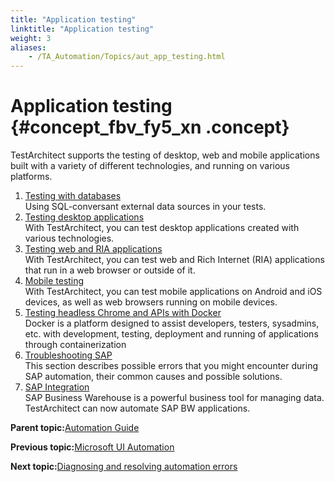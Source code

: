 ```yaml
--- 
title: "Application testing"
linktitle: "Application testing"
weight: 3
aliases: 
    - /TA_Automation/Topics/aut_app_testing.html
---
```

# Application testing {#concept_fbv_fy5_xn .concept}

TestArchitect supports the testing of desktop, web and mobile applications built with a variety of different technologies, and running on various platforms.

1.  [Testing with databases](../../TA_Automation/Topics/aut_app_testing_Database_apps.html)  
Using SQL-conversant external data sources in your tests.
2.  [Testing desktop applications](../../TA_Automation/Topics/aut_app_testing_desktop.html)  
With TestArchitect, you can test desktop applications created with various technologies.
3.  [Testing web and RIA applications](../../TA_Automation/Topics/aut_app_testing_web_RIA.html)  
With TestArchitect, you can test web and Rich Internet \(RIA\) applications that run in a web browser or outside of it.
4.  [Mobile testing](../../TA_Automation/Topics/aut_app_testing_mobile.html)  
With TestArchitect, you can test mobile applications on Android and iOS devices, as well as web browsers running on mobile devices.
5.  [Testing headless Chrome and APIs with Docker](../../TA_Automation/Topics/aut_docker.html)  
Docker is a platform designed to assist developers, testers, sysadmins, etc. with development, testing, deployment and running of applications through containerization
6.  [Troubleshooting SAP](../../TA_Automation/Topics/aut_SAP.html)  
This section describes possible errors that you might encounter during SAP automation, their common causes and possible solutions.
7.  [SAP Integration](../../TA_Automation/Topics/aut_sap_integration.html)  
SAP Business Warehouse is a powerful business tool for managing data. TestArchitect can now automate SAP BW applications.

**Parent topic:**[Automation Guide](../../TA_Automation/Topics/Automation_Guide_begin.html)

**Previous topic:**[Microsoft UI Automation](../../TA_Automation/Topics/aut_Using_UIA.html)

**Next topic:**[Diagnosing and resolving automation errors](../../TA_FAQ/Topics/faq.automation_error.html)

